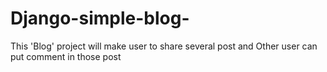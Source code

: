 # Django-simple-blog-
 This 'Blog' project will make user to share several post and Other user can put comment in those post 
